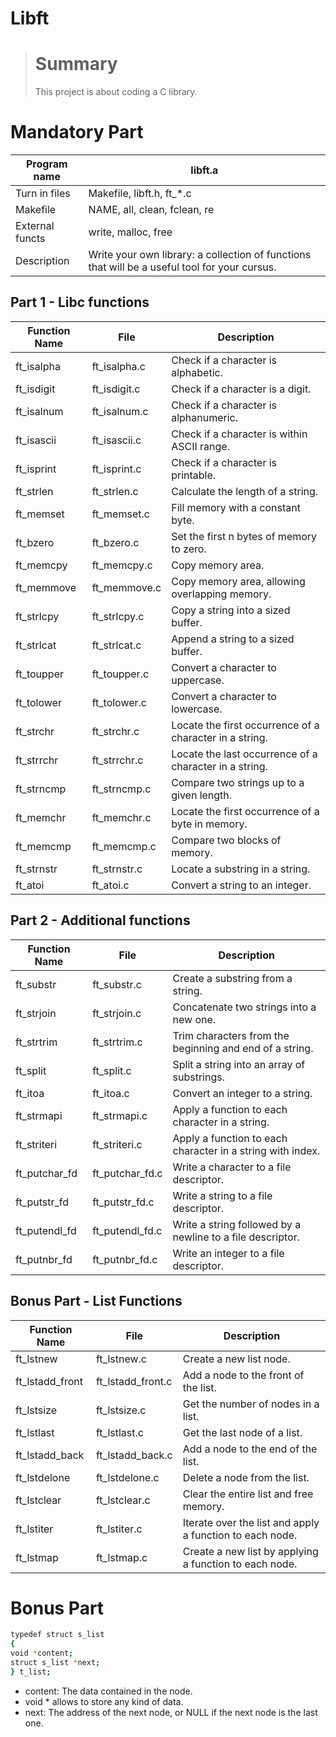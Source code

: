 # Libft
> # Summary
> This project is about coding a C library.


# Mandatory Part 

| Program name | libft.a |
| ------ | ------ |
| Turn in files | Makefile, libft.h, ft_*.c |
| Makefile | NAME, all, clean, fclean, re |
| External functs | write, malloc, free |
| Description | Write your own library: a collection of functions that will be a useful tool for your cursus. |


## Part 1 - Libc functions

| Function Name | File           | Description                                       |
|---------------|----------------|---------------------------------------------------|
| ft_isalpha    | ft_isalpha.c   | Check if a character is alphabetic.             |
| ft_isdigit    | ft_isdigit.c   | Check if a character is a digit.                 |
| ft_isalnum    | ft_isalnum.c   | Check if a character is alphanumeric.           |
| ft_isascii    | ft_isascii.c   | Check if a character is within ASCII range.      |
| ft_isprint    | ft_isprint.c   | Check if a character is printable.              |
| ft_strlen     | ft_strlen.c    | Calculate the length of a string.               |
| ft_memset     | ft_memset.c    | Fill memory with a constant byte.               |
| ft_bzero      | ft_bzero.c     | Set the first n bytes of memory to zero.        |
| ft_memcpy     | ft_memcpy.c    | Copy memory area.                                |
| ft_memmove    | ft_memmove.c   | Copy memory area, allowing overlapping memory.  |
| ft_strlcpy    | ft_strlcpy.c   | Copy a string into a sized buffer.              |
| ft_strlcat    | ft_strlcat.c   | Append a string to a sized buffer.              |
| ft_toupper    | ft_toupper.c   | Convert a character to uppercase.               |
| ft_tolower    | ft_tolower.c   | Convert a character to lowercase.               |
| ft_strchr     | ft_strchr.c    | Locate the first occurrence of a character in a string. |
| ft_strrchr    | ft_strrchr.c   | Locate the last occurrence of a character in a string.  |
| ft_strncmp    | ft_strncmp.c   | Compare two strings up to a given length.       |
| ft_memchr     | ft_memchr.c    | Locate the first occurrence of a byte in memory. |
| ft_memcmp     | ft_memcmp.c    | Compare two blocks of memory.                   |
| ft_strnstr    | ft_strnstr.c   | Locate a substring in a string.                |
| ft_atoi       | ft_atoi.c      | Convert a string to an integer.                 |

## Part 2 - Additional functions

| Function Name | File            | Description                                       |
|---------------|-----------------|---------------------------------------------------|
| ft_substr     | ft_substr.c     | Create a substring from a string.              |
| ft_strjoin    | ft_strjoin.c    | Concatenate two strings into a new one.        |
| ft_strtrim    | ft_strtrim.c    | Trim characters from the beginning and end of a string. |
| ft_split      | ft_split.c      | Split a string into an array of substrings.    |
| ft_itoa       | ft_itoa.c       | Convert an integer to a string.                |
| ft_strmapi    | ft_strmapi.c    | Apply a function to each character in a string. |
| ft_striteri   | ft_striteri.c   | Apply a function to each character in a string with index. |
| ft_putchar_fd | ft_putchar_fd.c | Write a character to a file descriptor.       |
| ft_putstr_fd  | ft_putstr_fd.c  | Write a string to a file descriptor.          |
| ft_putendl_fd | ft_putendl_fd.c | Write a string followed by a newline to a file descriptor. |
| ft_putnbr_fd  | ft_putnbr_fd.c  | Write an integer to a file descriptor.       |

## Bonus Part - List Functions

| Function Name | File            | Description                                       |
|---------------|-----------------|---------------------------------------------------|
| ft_lstnew     | ft_lstnew.c     | Create a new list node.                        |
| ft_lstadd_front| ft_lstadd_front.c| Add a node to the front of the list.           |
| ft_lstsize    | ft_lstsize.c    | Get the number of nodes in a list.             |
| ft_lstlast    | ft_lstlast.c    | Get the last node of a list.                   |
| ft_lstadd_back| ft_lstadd_back.c | Add a node to the end of the list.             |
| ft_lstdelone  | ft_lstdelone.c  | Delete a node from the list.                  |
| ft_lstclear   | ft_lstclear.c   | Clear the entire list and free memory.       |
| ft_lstiter    | ft_lstiter.c    | Iterate over the list and apply a function to each node. |
| ft_lstmap     | ft_lstmap.c     | Create a new list by applying a function to each node.   |


# Bonus Part

```sh
typedef struct s_list
{
void *content;
struct s_list *next;
} t_list;
```

- content: The data contained in the node.
- void * allows to store any kind of data.
- next: The address of the next node, or NULL if the next node is the last one.

